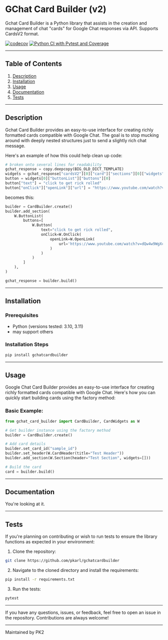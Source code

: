 # GChat Card Builder (v2)

Gchat Card Builder is a Python library that assists in the creation and management of chat "cards" for Google Chat responses via API. Supports CardsV2 format.

[![codecov](https://codecov.io/github/pkarl/gchatcardbuilder/graph/badge.svg?token=DQC6S9XHR0)](https://codecov.io/github/pkarl/gchatcardbuilder) [![Python CI with Pytest and Coverage](https://github.com/pkarl/gchatcardbuilder/actions/workflows/python-versions-ci.yml/badge.svg)](https://github.com/pkarl/gchatcardbuilder/actions/workflows/python-versions-ci.yml)

---

## Table of Contents
1. [Description](#description)
2. [Installation](#installation)
3. [Usage](#usage)
4. [Documentation](#documentation)
5. [Tests](#tests)

---

## Description
Gchat Card Builder provides an easy-to-use interface for creating richly formatted cards compatible with Google Chat. The goal is to stop mucking around with deeply nested structures just to send a slightly rich chat message.

Here's an example of how this could help clean up code:

```python
# broken onto several lines for readability
gchat_response = copy.deepcopy(BIG_OLD_DICT_TEMPLATE)
widgets = gchat_response["cardsV2"][0]["card"]["sections"][0]["widgets"]
button = widgets[0]["buttonList"]["buttons"][0]
button["text"] = "click to get rick rolled"
button["onClick"]["openLink"]["url"] = "https://www.youtube.com/watch?v=dQw4w9WgXcQ"
```

becomes this:

```python
builder = CardBuilder.create()
builder.add_section(
    W.ButtonList(
        buttons=[
            W.Button(
                text="click to get rick rolled",
                onClick=W.OnClick(
                    openLink=W.OpenLink(
                        url='https://www.youtube.com/watch?v=dQw4w9WgXcQ',
                    )
                )
            )
        ]
    ),
)

gchat_response = builder.build()
```

---

## Installation

### Prerequisites

- Python (versions tested: 3.10, 3.11)
- may support others

### Installation Steps
```bash
pip install gchatcardbuilder
```

---

## Usage

Google Chat Card Builder provides an easy-to-use interface for creating richly formatted cards compatible with Google Chat. Here's how you can quickly start building cards using the factory method:

### Basic Example:

```python
from gchat_card_builder import CardBuilder, CardWidgets as W

# Get builder instance using the factory method
builder = CardBuilder.create()

# Add card details
builder.set_card_id("sample_id")
builder.set_header(W.CardHeader(title="Test Header"))
builder.add_section(W.Section(header="Test Section", widgets=[]))

# Build the card
card = builder.build()
```

---

## Documentation
You're looking at it.

---

## Tests

If you're planning on contributing or wish to run tests to ensure the library functions as expected in your environment:

1. Clone the repository:
```bash
git clone https://github.com/pkarl/gchatcardbuilder
```

2. Navigate to the cloned directory and install the requirements:
```bash
pip install -r requirements.txt
```

3. Run the tests:
```bash
pytest
```

---

If you have any questions, issues, or feedback, feel free to open an issue in the repository. Contributions are always welcome!

---

Maintained by PK2
